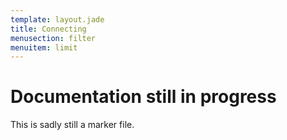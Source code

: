```yaml
---
template: layout.jade
title: Connecting
menusection: filter
menuitem: limit
---
```



# Documentation still in progress

This is sadly still a marker file.

